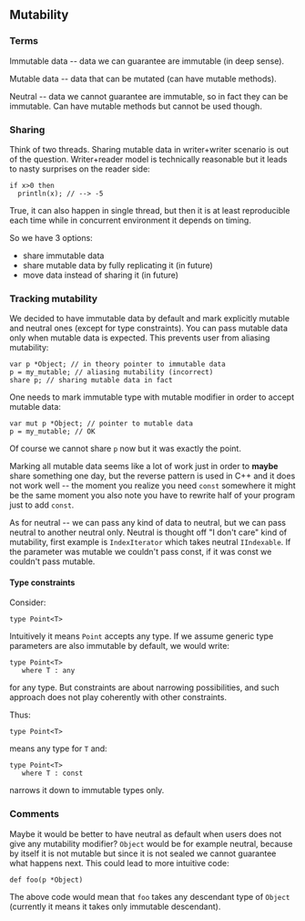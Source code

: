 ﻿## Mutability

### Terms

Immutable data -- data we can guarantee are immutable (in deep sense).

Mutable data -- data that can be mutated (can have mutable methods).

Neutral -- data we cannot guarantee are immutable, so in fact
they can be immutable. Can have mutable methods but cannot be 
used though.
 
### Sharing

Think of two threads. Sharing mutable data in writer+writer 
scenario is out of the question. Writer+reader model is technically
reasonable but it leads to nasty surprises on the reader side:

    if x>0 then
      println(x); // --> -5

True, it can also happen in single thread, but then it is at least
reproducible each time while in concurrent environment it depends
on timing.

So we have 3 options:

   * share immutable data
   * share mutable data by fully replicating it (in future)
   * move data instead of sharing it (in future)

### Tracking mutability

We decided to have immutable data by default and mark explicitly
mutable and neutral ones (except for type constraints). 
You can pass mutable data only when mutable data
is expected. This prevents user from aliasing mutability:

    var p *Object; // in theory pointer to immutable data
    p = my_mutable; // aliasing mutability (incorrect)
    share p; // sharing mutable data in fact

One needs to mark immutable type with mutable modifier in order
to accept mutable data:

    var mut p *Object; // pointer to mutable data
    p = my_mutable; // OK

Of course we cannot share `p` now but it was exactly the point.

Marking all mutable data seems like a lot of work just in order to 
**maybe** share something one day, but the reverse pattern is used
in C++ and it does not work well -- the moment you realize you need
`const` somewhere it might be the same moment you also note you have 
to rewrite half of your program just to add `const`.

As for neutral -- we can pass any kind of data to neutral, but we
can pass neutral to another neutral only. Neutral is thought off 
"I don't care" kind of mutability, first example is `IndexIterator`
which takes neutral `IIndexable`. If the parameter was mutable
we couldn't pass const, if it was const we couldn't pass mutable.

#### Type constraints

Consider:

    type Point<T>

Intuitively it means `Point` accepts any type. If we assume generic
type parameters are also immutable by default, we would write:

    type Point<T>
       where T : any

for any type. But constraints are about narrowing possibilities,
and such approach does not play coherently with other constraints.

Thus:

    type Point<T>

means any type for `T` and:

    type Point<T>
       where T : const

narrows it down to immutable types only.

### Comments

Maybe it would be better to have neutral as default when users does not 
give any mutability modifier? `Object` would be for example neutral, because
by itself it is not mutable but since it is not sealed we cannot guarantee
what happens next. This could lead to more intuitive code:

    def foo(p *Object)

The above code would mean that `foo` takes any descendant type of 
`Object` (currently it means it takes only immutable descendant).